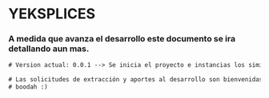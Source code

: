 # YEKSPLICES
### A medida que avanza el desarrollo este documento se ira detallando aun mas.

```diff
# Version actual: 0.0.1 --> Se inicia el proyecto e instancias los simientos de la GUI.

# Las solicitudes de extracción y aportes al desarrollo son bienvenidas.
# boodah :)
```
